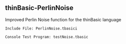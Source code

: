 ## thinBasic-PerlinNoise
Improved Perlin Noise function for the thinBasic language
```
Include File: PerlinNoise.tbasici

Console Test Program: testNoise.tbasic
```

